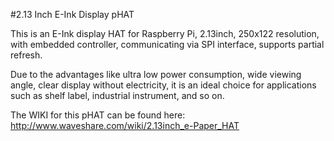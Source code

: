<!--
---
name: 2,13inch e-Paper pHAT
class: board
type: display
formfactor: pHAT
manufacturer: WaveShare
description: an E-Ink display pHAT for with embedded controller, communicating via SPI interface.
url: https://www.waveshare.com/product/2.13inch-e-paper-hat.htm
buy: https://www.waveshare.com/product/2.13inch-e-paper-hat.htm
image: 'waveshare213eink.png'
pincount: 40
eeprom: no
power:
  '1':
ground:
  '39':
pin:
  '11':
    name: RST
  '19':
    name: DIN
   '23':
    name: CLK
    '23':
    name: CLK
    '18':
    name: BUSY
    '22':
    name: DC
    '24':
    name: CS

-->
#2.13 Inch E-Ink Display pHAT

This is an E-Ink display HAT for Raspberry Pi, 2.13inch, 250x122 resolution, with embedded controller, communicating via SPI interface, supports partial refresh.

Due to the advantages like ultra low power consumption, wide viewing angle, clear display without electricity, it is an ideal choice for applications such as shelf label, industrial instrument, and so on.

The WIKI for this pHAT can be found here: http://www.waveshare.com/wiki/2.13inch_e-Paper_HAT
